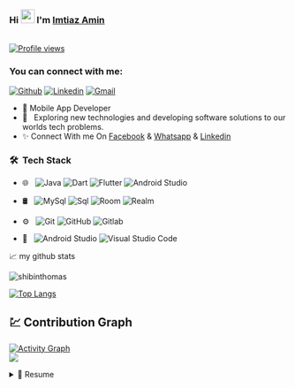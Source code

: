 ### Hi <img src="https://raw.githubusercontent.com/MartinHeinz/MartinHeinz/master/wave.gif" width="25px"> I'm [Imtiaz Amin](https://www.github.com/imtiazaminsajid)
<br> [![Profile views](https://komarev.com/ghpvc/?username=bughunter0&label=Profile%20views)](https://github.com/imtiazaminsajid)

### You can connect with me:

[![Github](https://img.shields.io/static/v1?label=&message=Github&color=black&style=flat&logo=github)](https://github.com/imtiazaminsajid)
[![Linkedin](https://img.shields.io/static/v1?label=&message=Linkedin&color=0E7FBF&&&style=flat&logo=linkedin&logoColor=white)](https://www.linkedin.com/in/imtiazaminsajid/)
[![Gmail](https://img.shields.io/static/v1?label=Gmail&labelColor=EA0008&message=imtiazaminsajid@gmail.com&color=555555&style=flat&logo=gmail&logoColor=white)](mailto:imtiazaminsajid@gmail.com)


- 🎀 Mobile App Developer
- 🤔 &nbsp; Exploring new technologies and developing software solutions to our worlds tech problems.
- ✨ Connect With me On [Facebook](https://www.facebook.com/imtiazaminsajid) & [Whatsapp](01677006082) & [Linkedin](https://www.linkedin.com/in/imtiazaminsajid/)

<h3> 🛠 &nbsp;Tech Stack</h3>

- 🌐 &nbsp;
  ![Java](https://img.shields.io/badge/-Java-333333?style=flat&logo=Java)
  ![Dart](https://img.shields.io/badge/-Dart-333333?style=flat&logo=dart)
  ![Flutter](https://img.shields.io/badge/-Flutter-333333?style=flat&logo=flutter)
  ![Android Studio](https://img.shields.io/badge/-Android-333333?style=flat&logo=android)
  
- 🛢 &nbsp;
  ![MySql](https://img.shields.io/badge/-MYSql-333333?style=flat&logo=mysql)
  ![Sql](https://img.shields.io/badge/-Sql-333333?style=flat&logo=sql)
  ![Room](https://img.shields.io/badge/-room-333333?style=flat&logo=room)
  ![Realm](https://img.shields.io/badge/-Realm-333333?style=flat&logo=Realm)

- ⚙️ &nbsp;
  ![Git](https://img.shields.io/badge/-Git-333333?style=flat&logo=git)
  ![GitHub](https://img.shields.io/badge/-GitHub-333333?style=flat&logo=github)
  ![Gitlab](https://img.shields.io/badge/-Gitlab-333333?style=flat&logo=gitlab)
  
- 🔧 &nbsp;
  ![Android Studio](https://img.shields.io/badge/-Android%20Studio%20-333333?style=flat&logo=android-studio&logoColor=007ACC)
  ![Visual Studio Code](https://img.shields.io/badge/-Visual%20Studio%20Code-333333?style=flat&logo=visual-studio-code&logoColor=007ACC)

📈 my github stats

<p> <img src="https://github-readme-stats-itsmeshibintmz.vercel.app/api?username=imtiazaminsajid&show_icons=true&&line_height=20&title_color=FFFFFF&icon_color=FFFFFF&text_color=FFFFFF&bg_color=0D1117" alt="shibinthomas" /> 

[![Top Langs](https://github-readme-stats.vercel.app/api/top-langs/?username=imtiazaminsajid&layout=compact&theme=dark&title_color=FFFFFF&icon_color=FFFFFF&text_color=FFFFFF&bg_color=0D1117)](https://github.com/imtiazaminsajid/github-readme-stats) 


##  💹 Contribution Graph

<a href="https://github.com/imtiazaminsajid"><img alt="Activity Graph" src="https://activity-graph.herokuapp.com/graph?username=bughunter0&bg_color=1F222E&color=F8D866&line=F85D7F&point=FFFFFF&hide_border=true" /></a>
<Br>
<a href="https://github.com/imtiazaminsajid">
    <img src="https://github-readme-streak-stats.herokuapp.com/?user=imtiazaminsajid"/>
  </a>
    
    
<details>
  <summary>📃 Resume</summary>
    
## Experience

- 💼 **Software Engineer (Flutter)**\
📆 Oct 2020 - Present\
📍 Annanovas IT Ltd** - Mohammodpur, Dhaka, Bangladesh

- 💼 **Software Engineer (Android)**\
📆 Sep 2019 - Jun 2020\
📍 **6sense Technology** - Malibag, Dhaka, Bangladesh


## Education

- 📖 **Bachelor of Computer Science and Engineering**\
📆 2015 - 2019\
📍 **St.George's College Aruvithura** - Aruvithura, Kottayam, Kerala

- 📖 **Higher Secondary School Certificate**\
📆 2011 - 2013\
📍 **Noakhali Govt. College** - Noakhali, Bangladesh

- 📖 **Secondary School Certificate**\
📆 2009 - 2010\
📍 **Noakhali Zilla School** - Noakhali, Bangladesh

## Volunteering

<img align="right" width="50px" src="https://www.google.com/url?sa=i&url=https%3A%2F%2Fseeklogo.com%2Fvector-logo%2F387066%2Fbangladesh-red-crescent-society&psig=AOvVaw3dr3iXFrvjhiNSyrQclUKA&ust=1633459569795000&source=images&cd=vfe&ved=0CAsQjRxqFwoTCNj905y1sfMCFQAAAAAdAAAAABAO" />

- 👨‍💻 **Volunteer Secretary**\
📆 2011 - Present\
📍 **Noakhali Red Crescent Youth, Bangladesh** - Noakhali, Bangladesh



</details>

